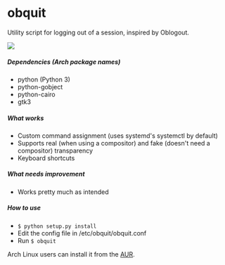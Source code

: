 # obquit
Utility script for logging out of a session, inspired by Oblogout.

![](https://s31.postimg.org/mzvm9q3vv/2016_06_20_20_48_49.png)

##### Dependencies (Arch package names)
* python (Python 3)
* python-gobject
* python-cairo
* gtk3

##### What works
- Custom command assignment (uses systemd's systemctl by default)
- Supports real (when using a compositor) and fake (doesn't need a compositor) transparency
- Keyboard shortcuts

##### What needs improvement
- Works pretty much as intended

##### How to use
- `$ python setup.py install`
- Edit the config file in /etc/obquit/obquit.conf
- Run `$ obquit`

Arch Linux users can install it from the [AUR](https://aur.archlinux.org/packages/obquit-git/).
